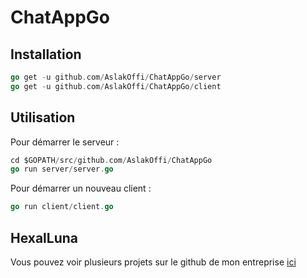 # ChatAppGo

## Installation

```go
go get -u github.com/AslakOffi/ChatAppGo/server
go get -u github.com/AslakOffi/ChatAppGo/client

```
## Utilisation

Pour démarrer le serveur :

```go
cd $GOPATH/src/github.com/AslakOffi/ChatAppGo
go run server/server.go
```
Pour démarrer un nouveau client :

```go
go run client/client.go
```

## HexalLuna

Vous pouvez voir plusieurs projets sur le github de mon entreprise [ici](https://github.com/HexalLuna)
